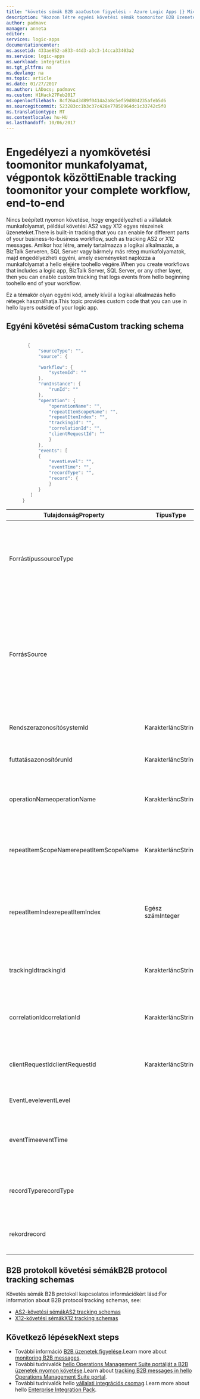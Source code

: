 ```yaml
---
title: "követés sémák B2B aaaCustom figyelési - Azure Logic Apps |} Microsoft Docs"
description: "Hozzon létre egyéni követési sémák toomonitor B2B üzenetek a tranzakciók az Azure-integráció fiókban."
author: padmavc
manager: anneta
editor: 
services: logic-apps
documentationcenter: 
ms.assetid: 433ae852-a833-44d3-a3c3-14cca33403a2
ms.service: logic-apps
ms.workload: integration
ms.tgt_pltfrm: na
ms.devlang: na
ms.topic: article
ms.date: 01/27/2017
ms.author: LADocs; padmavc
ms.custom: H1Hack27Feb2017
ms.openlocfilehash: 8cf26a43d89f0414a2a8c5ef59d804235afeb5d6
ms.sourcegitcommit: 523283cc1b3c37c428e77850964dc1c33742c5f0
ms.translationtype: MT
ms.contentlocale: hu-HU
ms.lasthandoff: 10/06/2017
---
```

# <a name="enable-tracking-toomonitor-your-complete-workflow-end-to-end"></a><span data-ttu-id="ee74b-103">Engedélyezi a nyomkövetési toomonitor munkafolyamat, végpontok közötti</span><span class="sxs-lookup"><span data-stu-id="ee74b-103">Enable tracking toomonitor your complete workflow, end-to-end</span></span>
<span data-ttu-id="ee74b-104">Nincs beépített nyomon követése, hogy engedélyezheti a vállalatok munkafolyamat, például követési AS2 vagy X12 egyes részeinek üzeneteket.</span><span class="sxs-lookup"><span data-stu-id="ee74b-104">There is built-in tracking that you can enable for different parts of your business-to-business workflow, such as tracking AS2 or X12 messages.</span></span> <span data-ttu-id="ee74b-105">Amikor hoz létre, amely tartalmazza a logikai alkalmazás, a BizTalk Serveren, SQL Server vagy bármely más réteg munkafolyamatok, majd engedélyezheti egyéni, amely eseményeket naplózza a munkafolyamat a hello elejére toohello végére.</span><span class="sxs-lookup"><span data-stu-id="ee74b-105">When you create workflows that includes a logic app, BizTalk Server, SQL Server, or any other layer, then you can enable custom tracking that logs events from hello beginning toohello end of your workflow.</span></span> 

<span data-ttu-id="ee74b-106">Ez a témakör olyan egyéni kód, amely kívül a logikai alkalmazás hello rétegek használhatja.</span><span class="sxs-lookup"><span data-stu-id="ee74b-106">This topic provides custom code that you can use in hello layers outside of your logic app.</span></span> 

## <a name="custom-tracking-schema"></a><span data-ttu-id="ee74b-107">Egyéni követési séma</span><span class="sxs-lookup"><span data-stu-id="ee74b-107">Custom tracking schema</span></span>
````java

        {
            "sourceType": "",
            "source": {

            "workflow": {
                "systemId": ""
            },
            "runInstance": {
                "runId": ""
            },
            "operation": {
                "operationName": "",
                "repeatItemScopeName": "",
                "repeatItemIndex": "",
                "trackingId": "",
                "correlationId": "",
                "clientRequestId": ""
                }
            },
            "events": [
            {
                "eventLevel": "",
                "eventTime": "",
                "recordType": "",
                "record": {                
                }
            }
         ]
      }

````

| <span data-ttu-id="ee74b-108">Tulajdonság</span><span class="sxs-lookup"><span data-stu-id="ee74b-108">Property</span></span> | <span data-ttu-id="ee74b-109">Típus</span><span class="sxs-lookup"><span data-stu-id="ee74b-109">Type</span></span> | <span data-ttu-id="ee74b-110">Leírás</span><span class="sxs-lookup"><span data-stu-id="ee74b-110">Description</span></span> |
| --- | --- | --- |
| <span data-ttu-id="ee74b-111">Forrástípus</span><span class="sxs-lookup"><span data-stu-id="ee74b-111">sourceType</span></span> |   | <span data-ttu-id="ee74b-112">Futtatás hello forrás típusa.</span><span class="sxs-lookup"><span data-stu-id="ee74b-112">Type of hello run source.</span></span> <span data-ttu-id="ee74b-113">Két érték engedélyezett **Microsoft.Logic/workflows** és **egyéni**.</span><span class="sxs-lookup"><span data-stu-id="ee74b-113">Allowed values are **Microsoft.Logic/workflows** and **custom**.</span></span> <span data-ttu-id="ee74b-114">(Kötelező)</span><span class="sxs-lookup"><span data-stu-id="ee74b-114">(Mandatory)</span></span> |
| <span data-ttu-id="ee74b-115">Forrás</span><span class="sxs-lookup"><span data-stu-id="ee74b-115">Source</span></span> |   | <span data-ttu-id="ee74b-116">Ha hello forrástípus **Microsoft.Logic/workflows**, hello adatforrásra vonatkozó információ kell toofollow ebben a sémában.</span><span class="sxs-lookup"><span data-stu-id="ee74b-116">If hello source type is **Microsoft.Logic/workflows**, hello source information needs toofollow this schema.</span></span> <span data-ttu-id="ee74b-117">Ha hello forrástípus **egyéni**, hello séma egy JToken.</span><span class="sxs-lookup"><span data-stu-id="ee74b-117">If hello source type is **custom**, hello schema is a JToken.</span></span> <span data-ttu-id="ee74b-118">(Kötelező)</span><span class="sxs-lookup"><span data-stu-id="ee74b-118">(Mandatory)</span></span> |
| <span data-ttu-id="ee74b-119">Rendszerazonosító</span><span class="sxs-lookup"><span data-stu-id="ee74b-119">systemId</span></span> | <span data-ttu-id="ee74b-120">Karakterlánc</span><span class="sxs-lookup"><span data-stu-id="ee74b-120">String</span></span> | <span data-ttu-id="ee74b-121">Logic app rendszer azonosítóját.</span><span class="sxs-lookup"><span data-stu-id="ee74b-121">Logic app system ID.</span></span> <span data-ttu-id="ee74b-122">(Kötelező)</span><span class="sxs-lookup"><span data-stu-id="ee74b-122">(Mandatory)</span></span> |
| <span data-ttu-id="ee74b-123">futtatásazonosító</span><span class="sxs-lookup"><span data-stu-id="ee74b-123">runId</span></span> | <span data-ttu-id="ee74b-124">Karakterlánc</span><span class="sxs-lookup"><span data-stu-id="ee74b-124">String</span></span> | <span data-ttu-id="ee74b-125">Logikai alkalmazás futtatásához azonosítóját.</span><span class="sxs-lookup"><span data-stu-id="ee74b-125">Logic app run ID.</span></span> <span data-ttu-id="ee74b-126">(Kötelező)</span><span class="sxs-lookup"><span data-stu-id="ee74b-126">(Mandatory)</span></span> |
| <span data-ttu-id="ee74b-127">operationName</span><span class="sxs-lookup"><span data-stu-id="ee74b-127">operationName</span></span> | <span data-ttu-id="ee74b-128">Karakterlánc</span><span class="sxs-lookup"><span data-stu-id="ee74b-128">String</span></span> | <span data-ttu-id="ee74b-129">Hello művelet (például a művelet vagy az eseményindító) neve.</span><span class="sxs-lookup"><span data-stu-id="ee74b-129">Name of hello operation (for example, action or trigger).</span></span> <span data-ttu-id="ee74b-130">(Kötelező)</span><span class="sxs-lookup"><span data-stu-id="ee74b-130">(Mandatory)</span></span> |
| <span data-ttu-id="ee74b-131">repeatItemScopeName</span><span class="sxs-lookup"><span data-stu-id="ee74b-131">repeatItemScopeName</span></span> | <span data-ttu-id="ee74b-132">Karakterlánc</span><span class="sxs-lookup"><span data-stu-id="ee74b-132">String</span></span> | <span data-ttu-id="ee74b-133">Ismételje meg a elem neve, ha hello művelet belül egy `foreach` / `until` hurok.</span><span class="sxs-lookup"><span data-stu-id="ee74b-133">Repeat item name if hello action is inside a `foreach`/`until` loop.</span></span> <span data-ttu-id="ee74b-134">(Kötelező)</span><span class="sxs-lookup"><span data-stu-id="ee74b-134">(Mandatory)</span></span> |
| <span data-ttu-id="ee74b-135">repeatItemIndex</span><span class="sxs-lookup"><span data-stu-id="ee74b-135">repeatItemIndex</span></span> | <span data-ttu-id="ee74b-136">Egész szám</span><span class="sxs-lookup"><span data-stu-id="ee74b-136">Integer</span></span> | <span data-ttu-id="ee74b-137">E művelet hello belül van-e egy `foreach` / `until` hurok.</span><span class="sxs-lookup"><span data-stu-id="ee74b-137">Whether hello action is inside a `foreach`/`until` loop.</span></span> <span data-ttu-id="ee74b-138">Azt jelzi, hogy hello ismétlődő elem indexe.</span><span class="sxs-lookup"><span data-stu-id="ee74b-138">Indicates hello repeated item index.</span></span> <span data-ttu-id="ee74b-139">(Kötelező)</span><span class="sxs-lookup"><span data-stu-id="ee74b-139">(Mandatory)</span></span> |
| <span data-ttu-id="ee74b-140">trackingId</span><span class="sxs-lookup"><span data-stu-id="ee74b-140">trackingId</span></span> | <span data-ttu-id="ee74b-141">Karakterlánc</span><span class="sxs-lookup"><span data-stu-id="ee74b-141">String</span></span> | <span data-ttu-id="ee74b-142">Nyomkövetési azonosító, toocorrelate köszönőüzenetei.</span><span class="sxs-lookup"><span data-stu-id="ee74b-142">Tracking ID, toocorrelate hello messages.</span></span> <span data-ttu-id="ee74b-143">(Választható)</span><span class="sxs-lookup"><span data-stu-id="ee74b-143">(Optional)</span></span> |
| <span data-ttu-id="ee74b-144">correlationId</span><span class="sxs-lookup"><span data-stu-id="ee74b-144">correlationId</span></span> | <span data-ttu-id="ee74b-145">Karakterlánc</span><span class="sxs-lookup"><span data-stu-id="ee74b-145">String</span></span> | <span data-ttu-id="ee74b-146">Korrelációs azonosító, toocorrelate köszönőüzenetei.</span><span class="sxs-lookup"><span data-stu-id="ee74b-146">Correlation ID, toocorrelate hello messages.</span></span> <span data-ttu-id="ee74b-147">(Választható)</span><span class="sxs-lookup"><span data-stu-id="ee74b-147">(Optional)</span></span> |
| <span data-ttu-id="ee74b-148">clientRequestId</span><span class="sxs-lookup"><span data-stu-id="ee74b-148">clientRequestId</span></span> | <span data-ttu-id="ee74b-149">Karakterlánc</span><span class="sxs-lookup"><span data-stu-id="ee74b-149">String</span></span> | <span data-ttu-id="ee74b-150">Ügyfél feltöltheti azt toocorrelate üzeneteket.</span><span class="sxs-lookup"><span data-stu-id="ee74b-150">Client can populate it toocorrelate messages.</span></span> <span data-ttu-id="ee74b-151">(Választható)</span><span class="sxs-lookup"><span data-stu-id="ee74b-151">(Optional)</span></span> |
| <span data-ttu-id="ee74b-152">EventLevel</span><span class="sxs-lookup"><span data-stu-id="ee74b-152">eventLevel</span></span> |   | <span data-ttu-id="ee74b-153">Hello esemény szintje.</span><span class="sxs-lookup"><span data-stu-id="ee74b-153">Level of hello event.</span></span> <span data-ttu-id="ee74b-154">(Kötelező)</span><span class="sxs-lookup"><span data-stu-id="ee74b-154">(Mandatory)</span></span> |
| <span data-ttu-id="ee74b-155">eventTime</span><span class="sxs-lookup"><span data-stu-id="ee74b-155">eventTime</span></span> |   | <span data-ttu-id="ee74b-156">Idő hello esemény, éééé-hh-DDTHH:MM:SS.00000Z UTC formátumban.</span><span class="sxs-lookup"><span data-stu-id="ee74b-156">Time of hello event, in UTC format YYYY-MM-DDTHH:MM:SS.00000Z.</span></span> <span data-ttu-id="ee74b-157">(Kötelező)</span><span class="sxs-lookup"><span data-stu-id="ee74b-157">(Mandatory)</span></span> |
| <span data-ttu-id="ee74b-158">recordType</span><span class="sxs-lookup"><span data-stu-id="ee74b-158">recordType</span></span> |   | <span data-ttu-id="ee74b-159">Hello követése rekord típusa.</span><span class="sxs-lookup"><span data-stu-id="ee74b-159">Type of hello track record.</span></span> <span data-ttu-id="ee74b-160">Az engedélyezett értéket **egyéni**.</span><span class="sxs-lookup"><span data-stu-id="ee74b-160">Allowed value is **custom**.</span></span> <span data-ttu-id="ee74b-161">(Kötelező)</span><span class="sxs-lookup"><span data-stu-id="ee74b-161">(Mandatory)</span></span> |
| <span data-ttu-id="ee74b-162">rekord</span><span class="sxs-lookup"><span data-stu-id="ee74b-162">record</span></span> |   | <span data-ttu-id="ee74b-163">Egyéni rekordtípus.</span><span class="sxs-lookup"><span data-stu-id="ee74b-163">Custom record type.</span></span> <span data-ttu-id="ee74b-164">Engedélyezett JToken érvénytelen.</span><span class="sxs-lookup"><span data-stu-id="ee74b-164">Allowed format is JToken.</span></span> <span data-ttu-id="ee74b-165">(Kötelező)</span><span class="sxs-lookup"><span data-stu-id="ee74b-165">(Mandatory)</span></span> |

## <a name="b2b-protocol-tracking-schemas"></a><span data-ttu-id="ee74b-166">B2B protokoll követési sémák</span><span class="sxs-lookup"><span data-stu-id="ee74b-166">B2B protocol tracking schemas</span></span>
<span data-ttu-id="ee74b-167">Követés sémák B2B protokoll kapcsolatos információkért lásd:</span><span class="sxs-lookup"><span data-stu-id="ee74b-167">For information about B2B protocol tracking schemas, see:</span></span>
* [<span data-ttu-id="ee74b-168">AS2-követési sémák</span><span class="sxs-lookup"><span data-stu-id="ee74b-168">AS2 tracking schemas</span></span>](../logic-apps/logic-apps-track-integration-account-as2-tracking-schemas.md)   
* [<span data-ttu-id="ee74b-169">X12-követési sémák</span><span class="sxs-lookup"><span data-stu-id="ee74b-169">X12 tracking schemas</span></span>](logic-apps-track-integration-account-x12-tracking-schema.md)

## <a name="next-steps"></a><span data-ttu-id="ee74b-170">Következő lépések</span><span class="sxs-lookup"><span data-stu-id="ee74b-170">Next steps</span></span>
* <span data-ttu-id="ee74b-171">További információ [B2B üzenetek figyelése](logic-apps-monitor-b2b-message.md).</span><span class="sxs-lookup"><span data-stu-id="ee74b-171">Learn more about [monitoring B2B messages](logic-apps-monitor-b2b-message.md).</span></span>   
* <span data-ttu-id="ee74b-172">További tudnivalók [hello Operations Management Suite portálját a B2B üzenetek nyomon követése](../logic-apps/logic-apps-track-b2b-messages-omsportal.md).</span><span class="sxs-lookup"><span data-stu-id="ee74b-172">Learn about [tracking B2B messages in hello Operations Management Suite portal](../logic-apps/logic-apps-track-b2b-messages-omsportal.md).</span></span>
* <span data-ttu-id="ee74b-173">További tudnivalók hello [vállalati integrációs csomag](../logic-apps/logic-apps-enterprise-integration-overview.md).</span><span class="sxs-lookup"><span data-stu-id="ee74b-173">Learn more about hello [Enterprise Integration Pack](../logic-apps/logic-apps-enterprise-integration-overview.md).</span></span>
